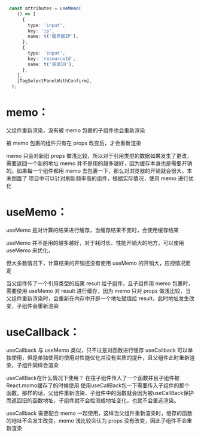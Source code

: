 ```ts

 const attributes = useMemo(
    () => [
      {
        type: 'input',
        key: 'ip',
        name: t('服务器IP'),
      },
      {
        type: 'input',
        key: 'resourceId',
        name: t('资源ID'),
      },
    ],
    [TagSelectPanelWithConfirm],
  );
```

# memo：

父组件重新渲染，没有被 memo 包裹的子组件也会重新渲染

被 memo 包裹的组件只有在 props 改变后，才会重新渲染

memo 只会对新旧 props 做浅比较，所以对于引用类型的数据如果发生了更改，需要返回一个新的地址
memo 并不是用的越多越好，因为缓存本身也是需要开销的。如果每一个组件都用 memo 去包裹一下，那么对浏览器的开销就会很大，本末倒置了
项目中可以针对刷新频率高的组件，根据实际情况，使用 memo 进行优化

# useMemo：

useMemo 是对计算的结果进行缓存，当缓存结果不变时，会使用缓存结果

useMemo 并不是用的越多越好，对于耗时长、性能开销大的地方，可以使用 useMemo 来优化，

但大多数情况下，计算结果的开销还没有使用 useMemo 的开销大，应视情况而定

当父组件传了一个引用类型的结果 result 给子组件，且子组件用 memo 包裹时，需要使用 useMemo 对 result 进行缓存，因为 memo 只对 props 做浅比较，当父组件重新渲染时，会重新在内存中开辟一个地址赋值给 result，此时地址发生改变，子组件会重新渲染

# useCallback：

useCallback 与 useMemo 类似，只不过是对函数进行缓存
useCallback 可以单独使用，但是单独使用的使用对性能优化并没有实质的提升，且父组件此时重新渲染，子组件同样会渲染

useCallBack在什么情况下使用？
在往子组件传入了一个函数并且子组件被React.momo缓存了的时候使用
使用useCallBack包一下需要传入子组件的那个函数。那样的话，父组件重新渲染，子组件中的函数就会因为被useCallBack保护而返回旧的函数地址，子组件就不会检测成地址变化，也就不会重选渲染。




useCallback 需要配合 memo 一起使用，这样当父组件重新渲染时，缓存的函数的地址不会发生改变，memo 浅比较会认为 props 没有改变，因此子组件不会重新渲染

